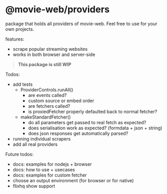# @movie-web/providers

package that holds all providers of movie-web.
Feel free to use for your own projects.

features:
 - scrape popular streaming websites
 - works in both browser and server-side

> **This package is still WIP**

Todos:
 - add tests
   - ProviderControls.runAll()
     - are events called?
     - custom source or embed order
     - are fetchers called?
     - is proxiedFetcher properly defaulted back to normal fetcher?
   - makeStandardFetcher()
     - do all parameters get passed to real fetch as expected?
     - does serialisation work as expected? (formdata + json + string)
     - does json responses get automatically parsed?
 - running individual scrapers
 - add all real providers

Future todos:
 - docs: examples for nodejs + browser
 - docs: how to use + usecases
 - docs: examples for custom fetcher
 - choose an output environment (for browser or for native)
 - flixhq show support
